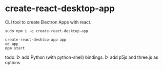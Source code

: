 # create-react-desktop-app
CLI tool to create Electron Apps with react.

```
sudo npm i -g create-react-desktop-app
```

```
create-react-desktop-app app
cd app 
npm start
```

todo:
▷ add Python (with python-shell) bindings. 
▷ add p5js and three.js as options

